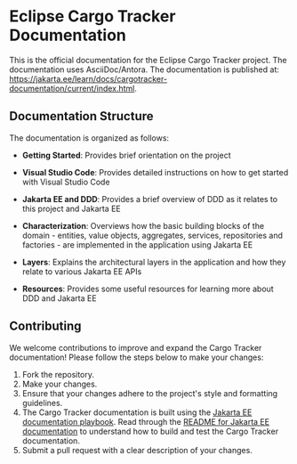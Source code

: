 # Eclipse Cargo Tracker Documentation

This is the official documentation for the Eclipse Cargo Tracker project. The documentation uses AsciiDoc/Antora. The documentation is published at: https://jakarta.ee/learn/docs/cargotracker-documentation/current/index.html.

## Documentation Structure

The documentation is organized as follows:

- **Getting Started**: Provides brief orientation on the project

- **Visual Studio Code**: Provides detailed instructions on how to get started 
  with Visual Studio Code

- **Jakarta EE and DDD**: Provides a brief overview of DDD as it relates to 
  this project and Jakarta EE

- **Characterization**: Overviews how the basic building blocks of the domain - entities, value objects, aggregates, services, repositories and factories - are implemented in the application using Jakarta EE

- **Layers**: Explains the architectural layers in the application and how they 
  relate to various Jakarta EE APIs

- **Resources**: Provides some useful resources for learning more about DDD 
  and Jakarta EE

## Contributing

We welcome contributions to improve and expand the Cargo Tracker documentation! 
Please follow the steps below to make your changes:

1. Fork the repository.
2. Make your changes.
3. Ensure that your changes adhere to the project's style and formatting 
   guidelines.
4. The Cargo Tracker documentation is built using the 
[Jakarta EE documentation playbook](https://github.com/jakartaee/jakartaee-documentation/blob/main/antora-playbook.yml). Read through the 
[README for Jakarta EE documentation](https://github.com/jakartaee/jakartaee-documentation/blob/main/README.md) to understand how to build and test the Cargo Tracker documentation.
5. Submit a pull request with a clear description of your changes.
